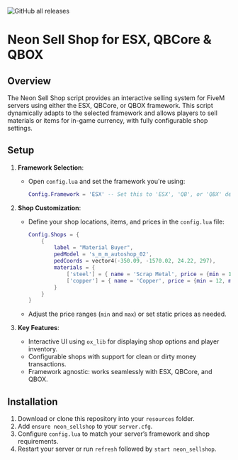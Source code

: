 ![GitHub all releases](https://img.shields.io/github/downloads/NeonScriptsAU/neon_sellshop/total?color=blue&style=flat-square)

# Neon Sell Shop for ESX, QBCore & QBOX

## Overview

The Neon Sell Shop script provides an interactive selling system for FiveM servers using either the ESX, QBCore, or QBOX framework. This script dynamically adapts to the selected framework and allows players to sell materials or items for in-game currency, with fully configurable shop settings.

## Setup

1. **Framework Selection**:
   - Open `config.lua` and set the framework you're using:
     ```lua
     Config.Framework = 'ESX' -- Set this to 'ESX', 'QB', or 'QBX' depending on your framework.
     ```

2. **Shop Customization**:
   - Define your shop locations, items, and prices in the `config.lua` file:
     ```lua
     Config.Shops = {
         {
             label = "Material Buyer",
             pedModel = 's_m_m_autoshop_02',
             pedCoords = vector4(-350.09, -1570.02, 24.22, 297),
             materials = {
                 ['steel'] = { name = 'Scrap Metal', price = {min = 12, max = 18} },
                 ['copper'] = { name = 'Copper', price = {min = 12, max = 18} }
             }
         }
     }
     ```
   - Adjust the price ranges (`min` and `max`) or set static prices as needed.

3. **Key Features**:
   - Interactive UI using `ox_lib` for displaying shop options and player inventory.
   - Configurable shops with support for clean or dirty money transactions.
   - Framework agnostic: works seamlessly with ESX, QBCore, and QBOX.

## Installation

1. Download or clone this repository into your `resources` folder.
2. Add `ensure neon_sellshop` to your `server.cfg`.
3. Configure `config.lua` to match your server’s framework and shop requirements.
4. Restart your server or run `refresh` followed by `start neon_sellshop`.
